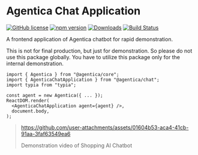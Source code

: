 # Agentica Chat Application

[![GitHub license](https://img.shields.io/badge/license-MIT-blue.svg)](https://github.com/wrtnlabs/agentica/blob/master/LICENSE)
[![npm version](https://img.shields.io/npm/v/@agentica/chat.svg)](https://www.npmjs.com/package/@agentica/chat)
[![Downloads](https://img.shields.io/npm/dm/@agentica/chat.svg)](https://www.npmjs.com/package/@agentica/chat)
[![Build Status](https://github.com/wrtnlabs/agentica/workflows/build/badge.svg)](https://github.com/wrtnlabs/agentica/actions?query=workflow%3Abuild)

A frontend application of Agentica chatbot for rapid demonstration.

This is not for final production, but just for demonstration. So please do not use this package globally. You have to utilize this package only for the internal demonstration.

```tsx
import { Agentica } from "@agentica/core";
import { AgenticaChatApplication } from "@agentica/chat";
import typia from "typia";

const agent = new Agentica({ ... });
ReactDOM.render(
  <AgenticaChatApplication agent={agent} />,
  document.body,
);
```

> https://github.com/user-attachments/assets/01604b53-aca4-41cb-91aa-3faf63549ea6
>
> Demonstration video of Shopping AI Chatbot
